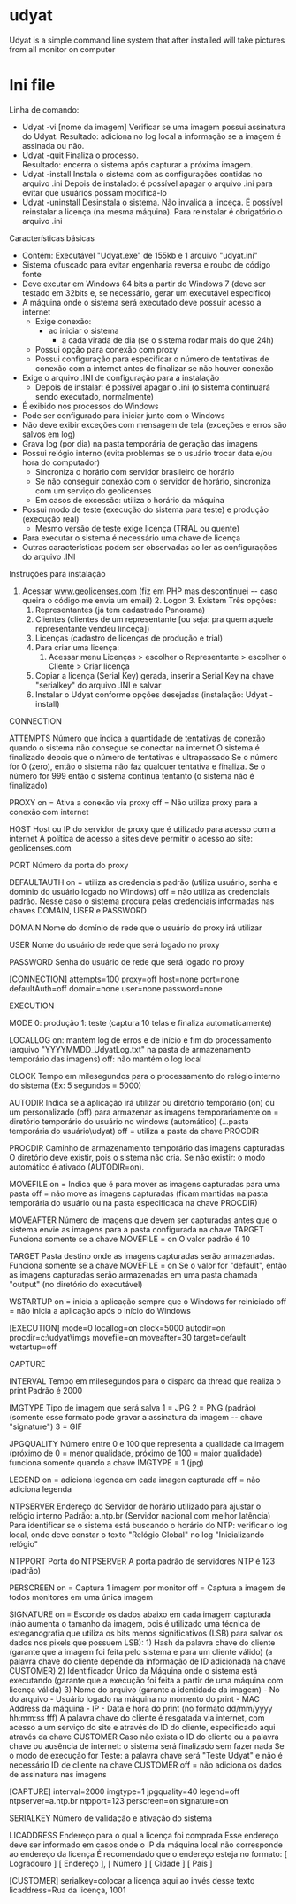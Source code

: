 # udyat
Udyat is a simple command line system that after installed will take pictures from all monitor on computer 

# Ini file


 Linha de comando:

- Udyat -vi [nome da imagem] 
Verificar se uma imagem possui assinatura do Udyat.
Resultado: adiciona no log local a informação se a imagem é assinada ou não.
- Udyat -quit
Finaliza o processo.  
Resultado: encerra o sistema após capturar a próxima imagem.
- Udyat -install
Instala o sistema com as configurações contidas no arquivo .ini
Depois de instalado: é possível apagar o arquivo .ini para evitar que usuários possam modificá-lo
- Udyat -uninstall
Desinstala o sistema. Não invalida a linceça. É possível reinstalar a licença (na mesma máquina).
Para reinstalar é obrigatório o arquivo .ini 





 Características básicas

- Contém: Executável "Udyat.exe" de 155kb e 1 arquivo "udyat.ini"
- Sistema ofuscado para evitar engenharia reversa e roubo de código fonte
- Deve excutar em Windows 64 bits a partir do Windows 7 (deve ser testado em 32bits e, se necessário, gerar um executável específico)
- A máquina onde o sistema será executado deve possuir acesso a internet 
  - Exige conexão:
    - ao iniciar o sistema     
      - a cada virada de dia (se o sistema rodar mais do que 24h)
  - Possui opção para conexão com proxy
  - Possui configuração para especificar o número de tentativas de conexão com a internet antes de finalizar se não houver conexão
- Exige o arquivo .INI de configuração para a instalação
  - Depois de instalar: é possível apagar o .ini (o sistema continuará sendo executado, normalmente)   
- É exibido nos processos do Windows
- Pode ser configurado para iniciar junto com o Windows
- Não deve exibir exceções com mensagem de tela (exceções e erros são salvos em log)
- Grava log (por dia) na pasta temporária de geração das imagens
- Possui relógio interno (evita problemas se o usuário trocar data e/ou hora do computador)
  - Sincroniza o horário com servidor brasileiro de horário
  - Se não conseguir conexão com o servidor de horário, sincroniza com um serviço do geolicenses
  - Em casos de excessão: utiliza o horário da máquina
- Possui modo de teste (execução do sistema para teste) e produção (execução real)
  - Mesmo versão de teste exige licença (TRIAL ou quente)
- Para executar o sistema é necessário uma chave de licença
- Outras características podem ser observadas ao ler as configurações do arquivo .INI 





 Instruções para instalação



1. Acessar www.geolicenses.com (fiz em PHP mas descontinuei -- caso queira o código me envia um email)
   2. Logon
   3. Existem Três opções:
      1. Representantes (já tem cadastrado Panorama)
      2. Clientes (clientes de um representante [ou seja: pra quem aquele representante vendeu linceça])
      3. Licenças (cadastro de licenças de produção e trial)
   4. Para criar uma licença: 
      1. Acessar menu Licenças > escolher o Representante > escolher o Cliente > Criar licença
   5. Copiar a licença (Serial Key) gerada, inserir a Serial Key na chave "serialkey" do arquivo .INI e salvar
   6. Instalar o Udyat conforme opções desejadas (instalação: Udyat -install)
   


 CONNECTION

 ATTEMPTS
    Número que indica a quantidade de tentativas de conexão quando o sistema não consegue se conectar na internet
    O sistema é finalizado depois que o número de tentativas é ultrapassado
    Se o número for 0 (zero), então o sistema não faz qualquer tentativa e finaliza.
    Se o número for 999 então o sistema continua tentanto (o sistema não é finalizado)

 PROXY
    on = Ativa a conexão via proxy 
    off = Não utiliza proxy para a conexão com internet

 HOST
    Host ou IP do servidor de proxy que é utilizado para acesso com a internet
    A política de acesso a sites deve permitir o acesso ao site: geolicenses.com

 PORT
   Número da porta do proxy 

 DEFAULTAUTH
   on = utiliza as credenciais padrão (utiliza usuário, senha e domínio do usuário logado no Windows) 
   off = não utiliza as credenciais padrão. Nesse caso o sistema procura pelas credenciais informadas nas chaves DOMAIN, USER e PASSWORD

 DOMAIN
   Nome do domínio de rede que o usuário do proxy irá utilizar

 USER
   Nome do usuário de rede que será logado no proxy
 
 PASSWORD
   Senha do usuário de rede que será logado no proxy 


[CONNECTION]
attempts=100
proxy=off
host=none
port=none
defaultAuth=off
domain=none
user=none
password=none


 EXECUTION

 MODE
    0: produção
    1: teste (captura 10 telas e finaliza automaticamente)

 LOCALLOG
    on: mantém log de erros e de início e fim do processamento (arquivo "YYYYMMDD_UdyatLog.txt" na pasta de armazenamento temporário das imagens)
    off: não mantém o log local

 CLOCK
    Tempo em milesegundos para o processamento do relógio interno do sistema (Ex: 5 segundos = 5000)

 AUTODIR
    Indica se a aplicação irá utilizar ou diretório temporário (on) ou um personalizado (off) para
    armazenar as imagens temporariamente
    on = diretório temporário do usuário no windows (automático) (...pasta temporária do usuário\udyat)
    off = utiliza a pasta da chave PROCDIR

 PROCDIR
    Caminho de armazenamento temporário das imagens capturadas
    O diretório deve existir, pois o sistema não cria. Se não existir: o modo automático é ativado (AUTODIR=on).

 MOVEFILE
    on = Indica que é para mover as imagens capturadas para uma pasta 
    off = não move as imagens capturadas (ficam mantidas na pasta temporária do usuário ou na pasta especificada na chave PROCDIR)

 MOVEAFTER
    Número de imagens que devem ser capturadas antes que o sistema envie as imagens para a pasta configurada na chave TARGET
    Funciona somente se a chave MOVEFILE = on
    O valor padrão é 10

 TARGET
    Pasta destino onde as imagens capturadas serão armazenadas. 
    Funciona somente se a chave MOVEFILE = on
    Se o valor for "default", então as imagens capturadas serão armazenadas em uma pasta chamada "output" (no diretório do executável)

 WSTARTUP
    on = inicia a aplicação sempre que o Windows for reiniciado
    off = não inicia a aplicação após o início do Windows 


[EXECUTION]
mode=0
locallog=on
clock=5000
autodir=on
procdir=c:\udyat\imgs
movefile=on
moveafter=30
target=default
wstartup=off


 CAPTURE

 INTERVAL
    Tempo em milesegundos para o disparo da thread que realiza o print
    Padrão é 2000

 IMGTYPE
    Tipo de imagem que será salva
    1 = JPG
    2 = PNG (padrão) (somente esse formato pode gravar a assinatura da imagem -- chave "signature")
    3 = GIF

 JPGQUALITY
    Número entre 0 e 100 que representa a qualidade da imagem (próximo de 0 = menor qualidade, próximo de 100 = maior qualidade)
    funciona somente quando a chave IMGTYPE = 1 (jpg)

 LEGEND
    on = adiciona legenda em cada imagen capturada
    off = não adiciona legenda

 NTPSERVER
    Endereço do Servidor de horário utilizado para ajustar o relógio interno
    Padrão: a.ntp.br (Servidor nacional com melhor latência)
    Para identificar se o sistema está buscando o horário do NTP: verificar o log local, onde deve constar o texto "Relógio Global" no log "Inicializando relógio"

 NTPPORT
    Porta do NTPSERVER
    A porta padrão de servidores NTP é 123 (padrão)

 PERSCREEN 
    on = Captura 1 imagem por monitor
    off = Captura a imagem de todos monitores em uma única imagem

 SIGNATURE
    on = Esconde os dados abaixo em cada imagem capturada (não aumenta o tamanho da imagem, pois é utilizado uma técnica de esteganografia que utiliza os bits menos significativos (LSB) para salvar 
         os dados nos pixels que possuem LSB):
            1) Hash da palavra chave do cliente (garante que a imagem foi feita pelo sistema e para um cliente válido) (a palavra chave do cliente depende da informação de ID adicionada na chave CUSTOMER)
            2) Identificador Único da Máquina onde o sistema está executando (garante que a execução foi feita a partir de uma máquina com licença válida)
            3) Nome do arquivo (garante a identidade da imagem)
                  - No do arquivo
                  - Usuário logado na máquina no momento do print 
                  - MAC Address da máquina
                  - IP
                  - Data e hora do print (no formato dd/mm/yyyy hh:mm:ss fff)
         A palavra chave do cliente é resgatada via internet, com acesso a um serviço do site e através do ID do cliente, especificado aqui através da chave CUSTOMER
         Caso não exista o ID do cliente ou a palavra chave ou ausência de internet: o sistema será finalizado sem fazer nada
         Se o modo de execução for Teste: a palavra chave será "Teste Udyat" e não é necessário ID de cliente na chave CUSTOMER
    off = não adiciona os dados de assinatura nas imagens


[CAPTURE]
interval=2000
imgtype=1
jpgquality=40
legend=off
ntpserver=a.ntp.br
ntpport=123
perscreen=on
signature=on



 SERIALKEY 
    Número de validação e ativação do sistema

 LICADDRESS
    Endereço para o qual a licença foi comprada
    Esse endereço deve ser informado em casos onde o IP da máquina local não corresponde ao endereço da licença
    É recomendado que o endereço esteja no formato: [ Logradouro ] [ Endereço ], [ Número ] [ Cidade ] [ País ]


[CUSTOMER]
serialkey=colocar a licença aqui ao invés desse texto
licaddress=Rua da licença, 1001
